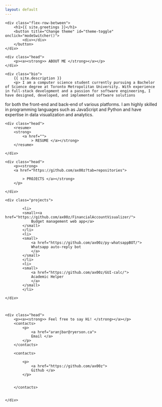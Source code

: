 ```yaml
---
layout: default
---
```

<section id="intro">
    
    <div class="flex-row-between">
        <h1>{{ site.greetings }}</h1>
        <button title="Change theme" id="theme-toggle" onclick="modeSwitcher()">
            <div></div>
        </button>
    </div>
    
    <div class="head">
        <p><a><strong>> ABOUT ME </strong></a></p>
    </div>

    <div class="bio">
	    {{ site.description }}
        <p> I am a computer science student currently pursuing a Bachelor of Science degree at Toronto Metropolitan University. With experience in full-stack development and a passion for software engineering, I have designed, developed, and implemented software solutions
for both the front-end and back-end of various platforms. I am highly skilled in programming languages such as
JavaScript and Python and have expertise in data visualization and analytics.
        </p>
    </div>

    
    <div class="head">
        <resume>
        <strong>
            <a href="">
                > RESUME </a></strong>
        </resume>
    
    </div>

    <div class="head">
        <p><strong>
        <a href="https://github.com/ax00z?tab=repositories">
            
            > PROJECTS </a></strong>
        </p>
        
    </div>

    <div class="projects"> 
        
            <li>
            <small><a href="https://github.com/ax00z/FinancialAccountVisualizer/">
                Budget management web app</a>
            </small>
            </li>
            <li>
            <small>
                <a href="https://github.com/ax00z/py-whatsappBOT/">
                Whatsapp auto-reply bot
                </a>
            </small>
            </li>    
            <li>
            <small>
                <a href="https://github.com/ax00z/GUI-calc/">
                Academic Helper
                </a>
            </small>
            </li>
        
    </div>
    
    

    <div class="head">
        <p><a><strong>> Feel free to say Hi! </strong></a></p>
        <contacts>    
            <p>
                <a href="aranjbar@ryerson.ca">
                Email </a>
            </p>
        </contacts>
        
        <contacts>
        
            <p>
                <a href="https://github.com/ax00z">
                Github </a>
            </p>
        
        
        </contacts>
        
        
    </div>
    
</section>

